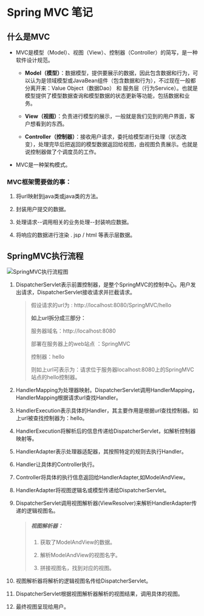 # Spring MVC 笔记
## 什么是MVC
- MVC是模型（Model）、视图（View）、控制器（Controller）的简写，是一种软件设计规范。
	- **Model（模型）**：数据模型，提供要展示的数据，因此包含数据和行为，可以认为是领域模型或JavaBean组件（包含数据和行为），不过现在一般都分离开来：Value Object（数据Dao） 和 服务层（行为Service）。也就是模型提供了模型数据查询和模型数据的状态更新等功能，包括数据和业务。

	- **View（视图）**：负责进行模型的展示，一般就是我们见到的用户界面，客户想看到的东西。

	 - **Controller（控制器）**：接收用户请求，委托给模型进行处理（状态改变），处理完毕后把返回的模型数据返回给视图，由视图负责展示。也就是说控制器做了个调度员的工作。
- MVC是一种架构模式。
### MVC框架需要做的事：
1.  将url映射到java类或java类的方法。
    
2.  封装用户提交的数据。
    
3.  处理请求--调用相关的业务处理--封装响应数据。
    
4.  将响应的数据进行渲染 . jsp / html 等表示层数据。
## SpringMVC执行流程
![SpringMVC执行流程图](https://s1.ax1x.com/2022/09/11/vO70iT.jpg)
1.  DispatcherServlet表示前置控制器，是整个SpringMVC的控制中心。用户发出请求，DispatcherServlet接收请求并拦截请求。
    
	>假设请求的url为 : http://localhost:8080/SpringMVC/hello
	>
    >**如上url拆分成三部分：**
    >
    >服务器域名：http://localhost:8080
    >
	>  部署在服务器上的web站点 ：SpringMVC
    >
    >控制器：hello
    >
    >则如上url可表示为：请求位于服务器localhost:8080上的SpringMVC站点的hello控制器。
    
2.  HandlerMapping为处理器映射。DispatcherServlet调用HandlerMapping，HandlerMapping根据请求url查找Handler。
    
3.  HandlerExecution表示具体的Handler，其主要作用是根据url查找控制器。如上url被查找控制器为：hello。
    
4.  HandlerExecution将解析后的信息传递给DispatcherServlet，如解析控制器映射等。
    
5.  HandlerAdapter表示处理器适配器，其按照特定的规则去执行Handler。
    
6.  Handler让具体的Controller执行。
    
7.  Controller将具体的执行信息返回给HandlerAdapter,如ModelAndView。
    
8.  HandlerAdapter将视图逻辑名或模型传递给DispatcherServlet。
    
9.  DispatcherServlet调用视图解析器(ViewResolver)来解析HandlerAdapter传递的逻辑视图名。
    
    > ##### 视图解析器：
    >
    > 1. 获取了ModelAndView的数据。
    >
    > 2. 解析ModelAndView的视图名字。
    >
    > 3. 拼接视图名，找到对应的视图。
    
    
    
10. 视图解析器将解析的逻辑视图名传给DispatcherServlet。

11. DispatcherServlet根据视图解析器解析的视图结果，调用具体的视图。

12. 最终视图呈现给用户。

